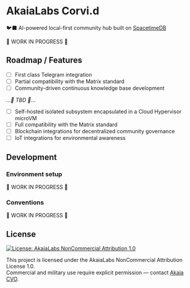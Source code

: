 # AkaiaLabs Corvi.d

🐦‍⬛ AI-powered local-first community hub built on [SpacetimeDB](https://github.com/clockworklabs/SpacetimeDB.git)

🚧 WORK IN PROGRESS 🚧

## Roadmap / Features

- [ ] First class Telegram integration
- [ ] Partial compatibility with the Matrix standard
- [ ] Community-driven continuous knowledge base development

..._🚧 TBD 🚧_...

- [ ] Self-hosted isolated subsystem encapsulated in a Cloud Hypervisor microVM
- [ ] Full compatibility with the Matrix standard
- [ ] Blockchain integrations for decentralized community governance
- [ ] IoT integrations for environmental awareness

## Development

### Environment setup

🚧 WORK IN PROGRESS 🚧

### Conventions

🚧 WORK IN PROGRESS 🚧

## License

[![License: AkaiaLabs NonCommercial Attribution 1.0](https://img.shields.io/badge/License-AkaiaLabs_NC--By_1.0-black.svg)](./LICENSE.md)

This project is licensed under the AkaiaLabs NonCommercial Attribution License 1.0.  
Commercial and military use require explicit permission — contact [Akaia CVO](mailto:cvo.akaia@gmail.com).

